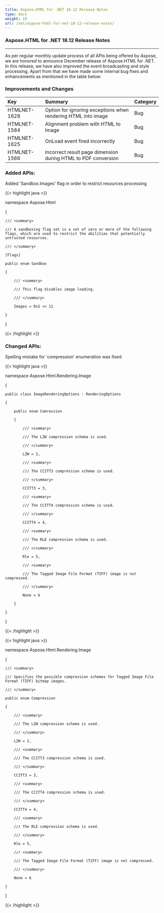 ```yaml
---
title: Aspose.HTML for .NET 18.12 Release Notes
type: docs
weight: 10
url: /net/aspose-html-for-net-18-12-release-notes/
---
```


### **Aspose.HTML for .NET 18.12 Release Notes**
-----
As per regular monthly update process of all APIs being offered by Aspose, we are honored to announce December release of Aspose.HTML for .NET. In this release, we have also improved the event broadcasting and style processing. Apart from that we have made some internal bug fixes and enhancements as mentioned in the table below:
### **Improvements and Changes**

|**Key**|**Summary**|**Category**|
| :- | :- | :- |
|HTMLNET-1628|Option for ignoring exceptions when rendering HTML into image|Bug|
|HTMLNET-1584|Alignment problem with HTML to Image|Bug|
|HTMLNET-1625|OnLoad event fired incorrectly|Bug|
|HTMLNET-1566|Incorrect result page dimension during HTML to PDF conversion|Bug|
### **Added APIs:**
Added 'Sandbox.Images' flag in order to restrict resources processing

{{< highlight java >}}

 namespace Aspose.Html

{

    /// <summary>

    /// A sandboxing flag set is a set of zero or more of the following flags, which are used to restrict the abilities that potentially untrusted resources.

    /// </summary>

    [Flags]

    public enum Sandbox

    {

        /// <summary>

        /// This flag disables image loading.

        /// </summary>

        Images = 0x1 << 11

    }

}

{{< /highlight >}}
### **Changed APIs:**
Spelling mistake for 'compression' enumeration was fixed

{{< highlight java >}}

 namespace Aspose.Html.Rendering.Image

{

    public class ImageRenderingOptions : RenderingOptions

    {

        public enum Comression

        {

            /// <summary>

            /// The LZW compression schema is used.

            /// </summary>

            LZW = 2,

            /// <summary>

            /// The CCITT3 compression schema is used.

            /// </summary>

            CCITT3 = 3,

            /// <summary>

            /// The CCITT4 compression schema is used.

            /// </summary>

            CCITT4 = 4,

            /// <summary>

            /// The RLE compression schema is used.

            /// </summary>

            Rle = 5,

            /// <summary>

            /// The Tagged Image File Format (TIFF) image is not compressed.

            /// </summary>

            None = 6

        }

    }

}

{{< /highlight >}}

{{< highlight java >}}

 namespace Aspose.Html.Rendering.Image

{

    /// <summary>

    /// Specifies the possible compression schemes for Tagged Image File Format (TIFF) bitmap images.

    /// </summary>

    public enum Compression

    {

        /// <summary>

        /// The LZW compression schema is used.

        /// </summary>

        LZW = 2,

        /// <summary>

        /// The CCITT3 compression schema is used.

        /// </summary>

        CCITT3 = 3,

        /// <summary>

        /// The CCITT4 compression schema is used.

        /// </summary>

        CCITT4 = 4,

        /// <summary>

        /// The RLE compression schema is used.

        /// </summary>

        Rle = 5,

        /// <summary>

        /// The Tagged Image File Format (TIFF) image is not compressed.

        /// </summary>

        None = 6

    }

}

{{< /highlight >}}
